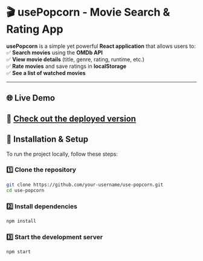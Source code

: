 # 🎬 usePopcorn - Movie Search & Rating App

**usePopcorn** is a simple yet powerful **React application** that allows users to:  
✅ **Search movies** using the **OMDb API**  
✅ **View movie details** (title, genre, rating, runtime, etc.)  
✅ **Rate movies** and save ratings in **localStorage**  
✅ **See a list of watched movies**

---

## 🌐 Live Demo

## 🔗 **[Check out the deployed version](https://lowkkid.github.io/use-popcorn/)**

## 🚀 Installation & Setup

To run the project locally, follow these steps:

### **1️⃣ Clone the repository**

```bash
git clone https://github.com/your-username/use-popcorn.git
cd use-popcorn
```

### **2️⃣ Install dependencies**

```bash
npm install
```

### **3️⃣ Start the development server**

```bash
npm start
```
